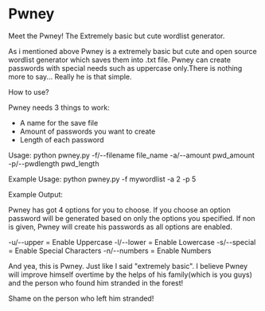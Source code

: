 # Pwney
Meet the Pwney! The Extremely basic but cute wordlist generator.

As i mentioned above Pwney is a extremely basic but cute and open source wordlist generator which saves them into .txt file. Pwney can create passwords with special needs such as uppercase only.There is nothing more to say... Really he is that simple.

How to use?

Pwney needs 3 things to work:
   - A name for the save file
   - Amount of passwords you want to create
   - Length of each password
     
Usage: 
python pwney.py -f/--filename file_name -a/--amount pwd_amount -p/--pwdlength pwd_length

Example Usage:
python pwney.py -f mywordlist -a 2 -p 5

Example Output:


Pwney has got 4 options for you to choose. If you choose an option password will be generated based on only the options you specified. If non is given, Pwney will create his passwords as all options are enabled.

-u/--upper = Enable Uppercase
-l/--lower = Enable Lowercase
-s/--special = Enable Special Characters
-n/--numbers = Enable Numbers

And yea, this is Pwney. Just like I said "extremely basic". I believe Pwney will improve himself overtime by the helps of his family(which is you guys) and the person who found him stranded in the forest!






Shame on the person who left him stranded!
